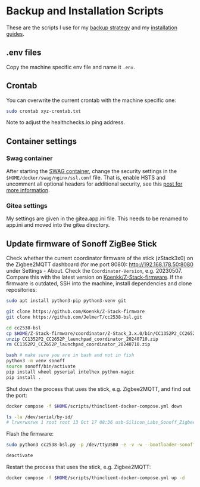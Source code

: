 # Backup and Installation Scripts
These are the scripts I use for my [backup strategy](https://mutschler.eu/linux/backup) and my [installation guides](https://mutschler.eu/linux/install-guides).

## .env files
Copy the machine specific env file and name it `.env`.

## Crontab
You can overwrite the current crontab with the machine specific one:
```sh
sudo crontab xyz-crontab.txt
```
Note to adjust the healthchecks.io ping address.

## Container settings

### Swag container
After starting the [SWAG container](https://docs.linuxserver.io/general/swag), change the security settings in the `$HOME/docker/swag/nginx/ssl.conf` file. That is, enable HSTS and uncomment all optional headers for additional security, see this [post for more information](https://discourse.linuxserver.io/t/further-discussion-on-optional-swag-headers/3367).

### Gitea settings
My settings are given in the gitea.app.ini file. This needs to be renamed to app.ini and moved into the gitea directory.

## Update firmware of Sonoff ZigBee Stick
Check whether the current coordinator firmware of the stick  (zStack3x0) on the Zigbee2MQTT dashboard (for me port 8080): http://192.168.178.50:8080 under Settings - About. Check the `Coordinator-Version`, e.g. 20230507. Compare this with the latest version on [Koenkk/Z-Stack-firmware](https://github.com/Koenkk/Z-Stack-firmware/blob/master/coordinator/Z-Stack_3.x.0/CHANGELOG.md).
If the firmware is outdated, SSH into the machine, install dependencies and clone repositories:
```sh
sudo apt install python3-pip python3-venv git

git clone https://github.com/Koenkk/Z-Stack-firmware
git clone https://github.com/JelmerT/cc2538-bsl.git

cd cc2538-bsl
cp $HOME/Z-Stack-firmware/coordinator/Z-Stack_3.x.0/bin/CC1352P2_CC2652P_launchpad_coordinator_20240710.zip CC1352P2_CC2652P_launchpad_coordinator_20240710.zip
unzip CC1352P2_CC2652P_launchpad_coordinator_20240710.zip
rm CC1352P2_CC2652P_launchpad_coordinator_20240710.zip

bash # make sure you are in bash and not in fish
python3 -m venv sonoff
source sonoff/bin/activate
pip install wheel pyserial intelhex python-magic
pip install .
```

Shut down the process that uses the stick, e.g. Zigbee2MQTT, and find out the port:
```sh
docker compose -f $HOME/scripts/thinclient-docker-compose.yml down

ls -la /dev/serial/by-id/
# lrwxrwxrwx 1 root root 13 Oct 17 08:36 usb-Silicon_Labs_Sonoff_Zigbee_3.0_USB_Dongle_Plus_0001-if00-port0 -> ../../ttyUSB0
```

Flash the firmware:
```sh
sudo python3 cc2538-bsl.py -p /dev/ttyUSB0 -e -v -w --bootloader-sonoff-usb CC1352P2_CC2652P_launchpad_coordinator_20240710.hex

deactivate
```

Restart the process that uses the stick, e.g. Zigbee2MQTT:
```sh
docker compose -f $HOME/scripts/thinclient-docker-compose.yml up -d
```